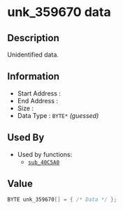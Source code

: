 # unk_359670 data

## Description

Unidentified data.

## Information

* Start Address : 
* End Address : 
* Size : 
* Data Type : `BYTE*` *(guessed)*

## Used By

* Used by functions:
  * [`sub_40C5A0`](sub_40C5A0.md)

## Value

```c
BYTE unk_359670[] = { /* Data */ };
```

